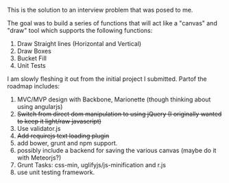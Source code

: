 This is the solution to an interview problem that was posed to me. 

The goal was to build a series of functions that will act like a "canvas" and "draw" tool which supports the following functions: 

1. Draw Straight lines (Horizontal and Vertical)
2. Draw Boxes 
3. Bucket Fill 
4. Unit Tests


I am slowly fleshing it out from the initial project I submitted.
Partof the roadmap includes: 

1.  MVC/MVP design with Backbone, Marionette (though thinking about using angularjs) 
2. ~~Switch from direct dom manipulation to using jQuery (I originally wanted to keep it light/raw javascript)~~
3. Use validator.js
4. ~~Add requirejs text loading plugin~~
5. add bower, grunt and npm support.
6. possibly include a backend for saving the various canvas (maybe do it with Meteorjs?) 
7. Grunt Tasks: css-min, uglifyjs/js-minification and r.js 
8. use unit testing framework. 


